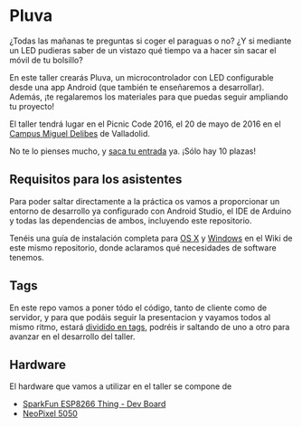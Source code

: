 # Pluva

¿Todas las mañanas te preguntas si coger el paraguas o no? ¿Y si mediante un LED pudieras saber de un vistazo qué tiempo va a hacer sin sacar el móvil de tu bolsillo?

En este taller crearás Pluva, un microcontrolador con LED configurable desde una app Android (que también te enseñaremos a desarrollar). Además, ¡te regalaremos los materiales para que puedas seguir ampliando tu proyecto!

El taller tendrá lugar en el Picnic Code 2016, el 20 de mayo de 2016 en el [Campus Miguel Delibes](https://goo.gl/maps/3Ubpm5psJDm) de Valladolid.

No te lo pienses mucho, y [saca tu entrada](https://www.picniccode.es/) ya. ¡Sólo hay 10 plazas!

## Requisitos para los asistentes

Para poder saltar directamente a la práctica os vamos a proporcionar un entorno de desarrollo ya configurado con Android Studio, el IDE de Arduino y todas las dependencias de ambos, incluyendo este repositorio. 

Tenéis una guía de instalación completa para [OS X](https://github.com/tecnilogica/pluva/wiki/Software-para-OS-X) y [Windows](https://github.com/tecnilogica/pluva/wiki/Software-para-Windows) en el Wiki de este mismo repositorio, donde aclaramos qué necesidades de software tenemos.

## Tags

En este repo vamos a poner tódo el código, tanto de cliente como de servidor, y para que podáis seguir la presentacion y vayamos todos al mismo ritmo, estará [dividido en tags](https://github.com/tecnilogica/pluva/tags), podréis ir saltando de uno a otro para avanzar en el desarrollo del taller.

## Hardware

El hardware que vamos a utilizar en el taller se compone de

* [SparkFun ESP8266 Thing - Dev Board](https://www.sparkfun.com/products/13711) 
* [NeoPixel 5050](https://www.adafruit.com/category/168)